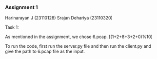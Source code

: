 ### Assignment 1

Harinarayan J (23110128) 
Srajan Dehariya (23110320)

Task 1:

As mentioned in the assignment, we chose 6.pcap. [(1+2+8+3+2+0)%10]

To run the code, first run the server.py file and then run the client.py and give the path to 6.pcap file as the input.
